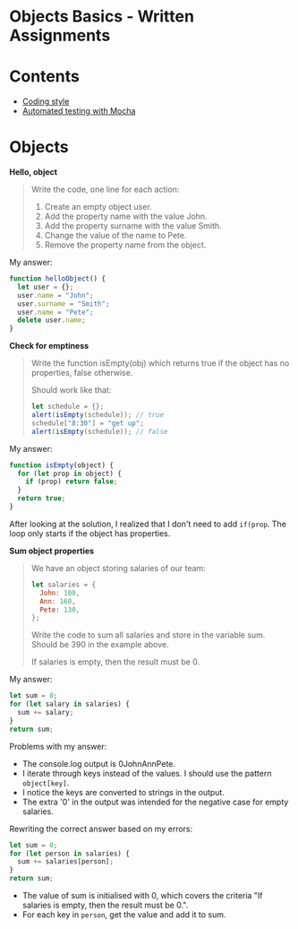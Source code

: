 <h1>Objects Basics - Written Assignments</h1>

<h1>Contents</h1>

- [Coding style](#coding-style)
- [Automated testing with Mocha](#automated-testing-with-mocha)

# Objects

**Hello, object**

> Write the code, one line for each action:
>
> 1. Create an empty object user.
> 2. Add the property name with the value John.
> 3. Add the property surname with the value Smith.
> 4. Change the value of the name to Pete.
> 5. Remove the property name from the object.

My answer:

```js
function helloObject() {
  let user = {};
  user.name = "John";
  user.surname = "Smith";
  user.name = "Pete";
  delete user.name;
}
```

**Check for emptiness**

> Write the function isEmpty(obj) which returns true if the object has no properties, false otherwise.
>
> Should work like that:
>
> ```js
> let schedule = {};
> alert(isEmpty(schedule)); // true
> schedule["8:30"] = "get up";
> alert(isEmpty(schedule)); // false
> ```

My answer:

```js
function isEmpty(object) {
  for (let prop in object) {
    if (prop) return false;
  }
  return true;
}
```

After looking at the solution, I realized that I don't need to add `if(prop`. The loop only starts if the object has properties.

**Sum object properties**

> We have an object storing salaries of our team:
>
> ```js
> let salaries = {
>   John: 100,
>   Ann: 160,
>   Pete: 130,
> };
> ```
>
> Write the code to sum all salaries and store in the variable sum. Should be 390 in the example above.
>
> If salaries is empty, then the result must be 0.

My answer:

```js
let sum = 0;
for (let salary in salaries) {
  sum += salary;
}
return sum;
```

Problems with my answer:

- The console.log output is 0JohnAnnPete.
- I iterate through keys instead of the values. I should use the pattern `object[key]`.
- I notice the keys are converted to strings in the output.
- The extra '0' in the output was intended for the negative case for empty salaries.

Rewriting the correct answer based on my errors:

```js
let sum = 0;
for (let person in salaries) {
  sum += salaries[person];
}
return sum;
```

- The value of sum is initialised with 0, which covers the criteria "If salaries is empty, then the result must be 0.".
- For each key in `person`, get the value and add it to sum.

